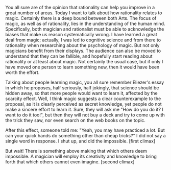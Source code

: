 You all sure are of the opinion that rationality can help you improve in a great number of areas. Today I want to talk about how rationality relates to magic.
Certainly there is a deep bound between both Arts. The focus of magic, as well as of rationality, lies in the understanding of the human mind. Specifically, both magician and rationalist must be able to acknowledge the biases that make us reason systematically wrong. I have learned a great deal from magic; actually, I was led to cognitive science and from there to rationality when researching about the psychology of magic. But not only magicians benefit from their displays. The audience can also be moved to understand that they can be fallible, and hopefully start reading about rationality or at least about magic. Not certainly the usual case, but if only I have moved one person to learn something new, then it would have been worth the effort.

Talking about people learning magic, you all sure remember Eliezer's essay in which he proposes, half seriously, half jokingly, that science should be hidden away, so that more people would want to learn it, affected by the scarcity effect. Well, I think magic suggests a clear counterexample to the proposal, as it is clearly perceived as secret knowledge, yet people do not make a sincere effort to learn it. Sure, they will ask me "How do you do it? I want to do it too!", but then they will not buy a deck and try to come up with the trick they saw, nor even search on the web books on the topic.

After this effect, someone told me: "Yeah, you may have practiced a lot. But can your quick hands do something other than cheap tricks?" I did not say a single word in response. I shut up, and did the impossible. [first climax]

But wait! There is something above making that which others deem impossible. A magician will employ its creativity and knowledge to bring forth that which others cannot even imagine. [second climax]
